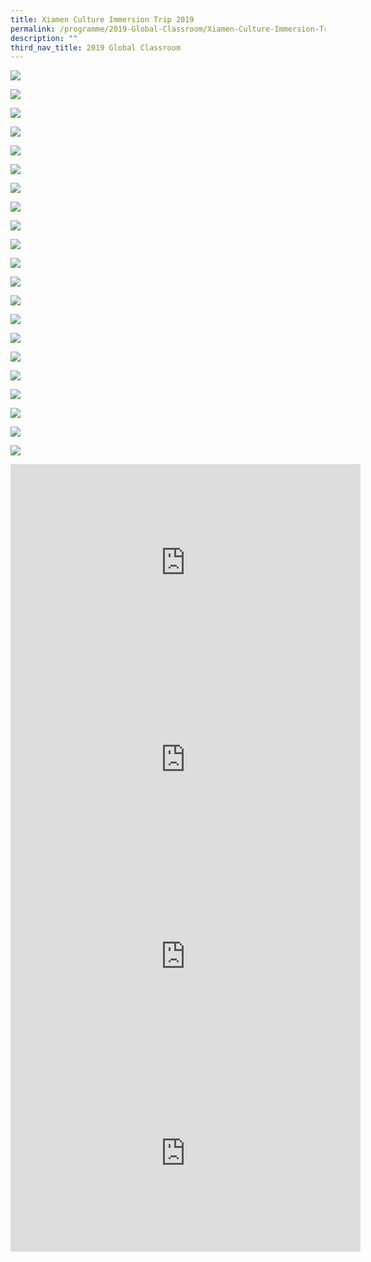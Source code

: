 ```yaml
---
title: Xiamen Culture Immersion Trip 2019
permalink: /programme/2019-Global-Classroom/Xiamen-Culture-Immersion-Trip-2019/
description: ""
third_nav_title: 2019 Global Classroom
---
```

![](/images/Programme/Global%20Classroom/2019%20Global%20Classroom/Xiamen%20Culture%20Trip%202019/Picture1.jpg)

![](/images/Programme/Global%20Classroom/2019%20Global%20Classroom/Xiamen%20Culture%20Trip%202019/Picture2.jpg)

![](/images/Programme/Global%20Classroom/2019%20Global%20Classroom/Xiamen%20Culture%20Trip%202019/Picture3.jpg)

![](/images/Programme/Global%20Classroom/2019%20Global%20Classroom/Xiamen%20Culture%20Trip%202019/Picture4.jpg)

![](/images/Programme/Global%20Classroom/2019%20Global%20Classroom/Xiamen%20Culture%20Trip%202019/Picture5.jpg)

![](/images/Programme/Global%20Classroom/2019%20Global%20Classroom/Xiamen%20Culture%20Trip%202019/Picture6.jpg)

![](/images/Programme/Global%20Classroom/2019%20Global%20Classroom/Xiamen%20Culture%20Trip%202019/Picture7.jpg)

![](/images/Programme/Global%20Classroom/2019%20Global%20Classroom/Xiamen%20Culture%20Trip%202019/Picture8.jpg)

![](/images/Programme/Global%20Classroom/2019%20Global%20Classroom/Xiamen%20Culture%20Trip%202019/Picture9.jpg)

![](/images/Programme/Global%20Classroom/2019%20Global%20Classroom/Xiamen%20Culture%20Trip%202019/Picture10.jpg)

![](/images/Programme/Global%20Classroom/2019%20Global%20Classroom/Xiamen%20Culture%20Trip%202019/Picture11.jpg)

![](/images/Programme/Global%20Classroom/2019%20Global%20Classroom/Xiamen%20Culture%20Trip%202019/Picture12.jpg)

![](/images/Programme/Global%20Classroom/2019%20Global%20Classroom/Xiamen%20Culture%20Trip%202019/Picture13.jpg)

![](/images/Programme/Global%20Classroom/2019%20Global%20Classroom/Xiamen%20Culture%20Trip%202019/Picture14.jpg)

![](/images/Programme/Global%20Classroom/2019%20Global%20Classroom/Xiamen%20Culture%20Trip%202019/Picture15.jpg)

![](/images/Programme/Global%20Classroom/2019%20Global%20Classroom/Xiamen%20Culture%20Trip%202019/Picture16.jpg)

![](/images/Programme/Global%20Classroom/2019%20Global%20Classroom/Xiamen%20Culture%20Trip%202019/Picture17.jpg)

![](/images/Programme/Global%20Classroom/2019%20Global%20Classroom/Xiamen%20Culture%20Trip%202019/Picture18.jpg)

![](/images/Programme/Global%20Classroom/2019%20Global%20Classroom/Xiamen%20Culture%20Trip%202019/Picture19.jpg)

![](/images/Programme/Global%20Classroom/2019%20Global%20Classroom/Xiamen%20Culture%20Trip%202019/Picture20.jpg)

![](/images/Programme/Global%20Classroom/2019%20Global%20Classroom/Xiamen%20Culture%20Trip%202019/Picture21.jpg)

<iframe width="560" height="315" src="https://www.youtube.com/embed/O_fnxtvZh80" title="YouTube video player" frameborder="0" allow="accelerometer; autoplay; clipboard-write; encrypted-media; gyroscope; picture-in-picture" allowfullscreen></iframe>

<iframe width="560" height="315" src="https://www.youtube.com/embed/U0tfWWHSUV4" title="YouTube video player" frameborder="0" allow="accelerometer; autoplay; clipboard-write; encrypted-media; gyroscope; picture-in-picture" allowfullscreen></iframe>

<iframe width="560" height="315" src="https://www.youtube.com/embed/lgBKwWT3KVQ" title="YouTube video player" frameborder="0" allow="accelerometer; autoplay; clipboard-write; encrypted-media; gyroscope; picture-in-picture" allowfullscreen></iframe>

<iframe width="560" height="315" src="https://www.youtube.com/embed/IQX0wf5idok" title="YouTube video player" frameborder="0" allow="accelerometer; autoplay; clipboard-write; encrypted-media; gyroscope; picture-in-picture" allowfullscreen></iframe>
